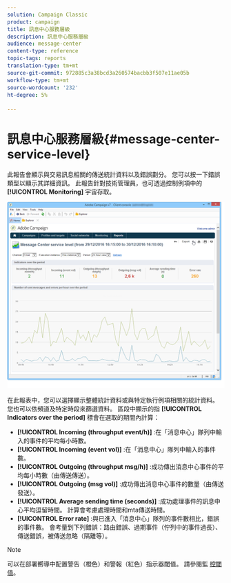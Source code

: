 ```yaml
---
solution: Campaign Classic
product: campaign
title: 訊息中心服務層級
description: 訊息中心服務層級
audience: message-center
content-type: reference
topic-tags: reports
translation-type: tm+mt
source-git-commit: 972885c3a38bcd3a260574bacbb3f507e11ae05b
workflow-type: tm+mt
source-wordcount: '232'
ht-degree: 5%

---
```



# 訊息中心服務層級{#message-center-service-level}

此報告會顯示與交易訊息相關的傳送統計資料以及錯誤劃分。 您可以按一下錯誤類型以顯示其詳細資訊。 此報告針對技術管理員，也可透過控制例項中的 **[!UICONTROL Monitoring]** 宇宙存取。

![](assets/mc_reports_1.png)

在此報表中，您可以選擇顯示整體統計資料或與特定執行例項相關的統計資料。 您也可以依頻道及特定時段來篩選資料。 區段中顯示的指 **[!UICONTROL Indicators over the period]** 標會在選取的期間內計算：

* **[!UICONTROL Incoming (throughput event/h)]** :在「消息中心」隊列中輸入的事件的平均每小時數。
* **[!UICONTROL Incoming (event vol)]** :在「消息中心」隊列中輸入的事件數。
* **[!UICONTROL Outgoing (throughput msg/h)]** :成功傳出消息中心事件的平均每小時數（由傳送傳送）。
* **[!UICONTROL Outgoing (msg vol)]** :成功傳出消息中心事件的數量（由傳送發送）。
* **[!UICONTROL Average sending time (seconds)]** :成功處理事件的訊息中心平均逗留時間。 計算會考慮處理時間和mta傳送時間。
* **[!UICONTROL Error rate]** :與已進入「消息中心」隊列的事件數相比，錯誤的事件數。 會考量到下列錯誤：路由錯誤、過期事件（佇列中的事件過長）、傳送錯誤，被傳送忽略（隔離等）。

>[!NOTE]
>
>可以在部署嚮導中配置警告（橙色）和警報（紅色）指示器閾值。 請參閱監 [控閾值](../../message-center/using/monitoring-thresholds.md)。

